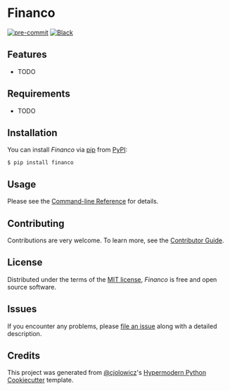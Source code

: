 # Financo


[![pre-commit](https://img.shields.io/badge/pre--commit-enabled-brightgreen?logo=pre-commit&logoColor=white)][pre-commit]
[![Black](https://img.shields.io/badge/code%20style-black-000000.svg)][black]

[pypi status]: https://pypi.org/project/financo/
[read the docs]: https://financo.readthedocs.io/
[tests]: https://github.com/leossantos/financo/actions?workflow=Tests
[codecov]: https://app.codecov.io/gh/leossantos/financo
[pre-commit]: https://github.com/pre-commit/pre-commit
[black]: https://github.com/psf/black

## Features

- TODO

## Requirements

- TODO

## Installation

You can install _Financo_ via [pip] from [PyPI]:

```console
$ pip install financo
```

## Usage

Please see the [Command-line Reference] for details.

## Contributing

Contributions are very welcome.
To learn more, see the [Contributor Guide].

## License

Distributed under the terms of the [MIT license][license],
_Financo_ is free and open source software.

## Issues

If you encounter any problems,
please [file an issue] along with a detailed description.

## Credits

This project was generated from [@cjolowicz]'s [Hypermodern Python Cookiecutter] template.

[@cjolowicz]: https://github.com/cjolowicz
[pypi]: https://pypi.org/
[hypermodern python cookiecutter]: https://github.com/cjolowicz/cookiecutter-hypermodern-python
[file an issue]: https://github.com/leossantos/financo/issues
[pip]: https://pip.pypa.io/

<!-- github-only -->

[license]: https://github.com/leossantos/financo/blob/main/LICENSE
[contributor guide]: https://github.com/leossantos/financo/blob/main/CONTRIBUTING.md
[command-line reference]: https://financo.readthedocs.io/en/latest/usage.html
